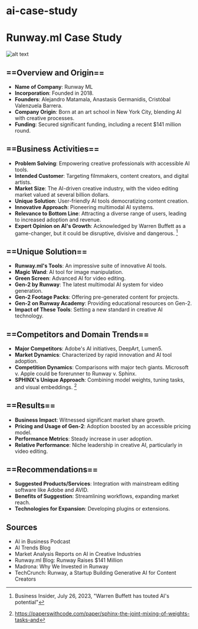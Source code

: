 # ai-case-study

# Runway.ml Case Study

![alt text](https://imageio.forbes.com/specials-images/imageserve/638e419c20e8e6663493c5c9/Image-of-founders-Anastasis-Germanidis--Alejandro-Matamala-Ortiz-and-Crist-bal/0x0.jpg?format=jpg&crop=1849,1233,x0,y122,safe&width=1440)

## ==Overview and Origin==
- **Name of Company**: Runway ML
- **Incorporation**: Founded in 2018.
- **Founders**: Alejandro Matamala, Anastasis Germanidis, Cristóbal Valenzuela Barrera.
- **Company Origin**: Born at an art school in New York City, blending AI with creative processes.
- **Funding**: Secured significant funding, including a recent $141 million round.

## ==Business Activities==
- **Problem Solving**: Empowering creative professionals with accessible AI tools.
- **Intended Customer**: Targeting filmmakers, content creators, and digital artists.
- **Market Size**: The AI-driven creative industry, with the video editing market valued at several billion dollars.
- **Unique Solution**: User-friendly AI tools democratizing content creation.
- **Innovative Approach**: Pioneering multimodal AI systems.
- **Relevance to Bottom Line**: Attracting a diverse range of users, leading to increased adoption and revenue.
- **Expert Opinion on AI's Growth**: Acknowledged by Warren Buffett as a game-changer, but it could be disruptive, divisive and dangerous. [^1]

## ==Unique Solution==
- **Runway.ml's Tools**: An impressive suite of innovative AI tools.
- **Magic Wand**: AI tool for image manipulation.
- **Green Screen**: Advanced AI for video editing.
- **Gen-2 by Runway**: The latest multimodal AI system for video generation.
- **Gen-2 Footage Packs**: Offering pre-generated content for projects.
- **Gen-2 on Runway Academy**: Providing educational resources on Gen-2.
- **Impact of These Tools**: Setting a new standard in creative AI technology.

## ==Competitors and Domain Trends==
- **Major Competitors**: Adobe's AI initiatives, DeepArt, Lumen5.
- **Market Dynamics**: Characterized by rapid innovation and AI tool adoption.
- **Competition Dynamics**: Comparisons with major tech giants.  Microsoft v. Apple could be forerunner to Runway v. Sphinx.  
- **SPHINX's Unique Approach**: Combining model weights, tuning tasks, and visual embeddings. [^2]

## ==Results==
- **Business Impact**: Witnessed significant market share growth.
- **Pricing and Usage of Gen-2**: Adoption boosted by an accessible pricing model.
- **Performance Metrics**: Steady increase in user adoption.
- **Relative Performance**: Niche leadership in creative AI, particularly in video editing.

## ==Recommendations==
- **Suggested Products/Services**: Integration with mainstream editing software like Adobe and AVID.
- **Benefits of Suggestion**: Streamlining workflows, expanding market reach.
- **Technologies for Expansion**: Developing plugins or extensions.

## Sources
- AI in Business Podcast
- AI Trends Blog
- Market Analysis Reports on AI in Creative Industries
- Runway.ml Blog: Runway Raises $141 Million
- Madrona: Why We Invested in Runway
- TechCrunch: Runway, a Startup Building Generative AI for Content Creators

[^1]: Business Insider, July 26, 2023, "Warren Buffett has touted AI's potential"


[^2]: https://paperswithcode.com/paper/sphinx-the-joint-mixing-of-weights-tasks-and
